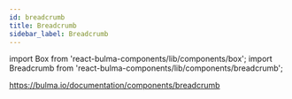 ```yaml
---
id: breadcrumb
title: Breadcrumb
sidebar_label: Breadcrumb
---
```

import Box from 'react-bulma-components/lib/components/box';
import Breadcrumb from 'react-bulma-components/lib/components/breadcrumb';

https://bulma.io/documentation/components/breadcrumb

